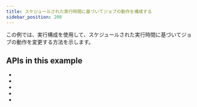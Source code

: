 ```yaml
---
title: スケジュールされた実行時間に基づいてジョブの動作を構成する
sidebar_position: 200
---
```


この例では、実行構成を使用して、スケジュールされた実行時間に基づいてジョブの動作を変更する方法を示します。

<CodeExample
  path="docs_snippets/docs_snippets/concepts/partitions_schedules_sensors/schedules/schedules.py"
  startAfter="start_run_config_schedule"
  endBefore="end_run_config_schedule"
/>

## APIs in this example

- <PyObject section="ops" module="dagster" object="op" decorator />
- <PyObject section="jobs" module="dagster" object="job" decorator />
- <PyObject section="execution" module="dagster" object="OpExecutionContext" />
- <PyObject section="schedules-sensors" object="ScheduleEvaluationContext" />
- <PyObject section="schedules-sensors" module="dagster" object="RunRequest" />
